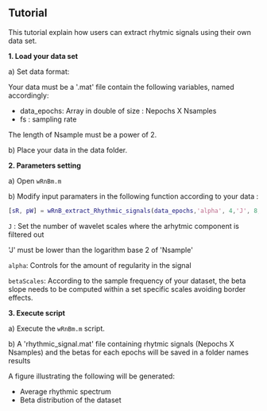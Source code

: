 ## Tutorial

This tutorial explain how users can extract rhytmic signals using their own data set. 

**1. Load your data set**

a) Set data format:

  Your data must be a '.mat' file contain the following variables, named accordingly:
  - data_epochs: Array in double of size : Nepochs X Nsamples
  - fs : sampling rate 

   The length of Nsample must be a power of 2.
   
b) Place your data in the data folder.

**2. Parameters setting**

a) Open `wRnBm.m`

b) Modify input paramaters in the following function according to your data :

```matlab
[sR, pW] = wRnB_extract_Rhythmic_signals(data_epochs,'alpha', 4,'J', 8, 'betaScales', [1,9]);
```
`J` :  Set the number of wavelet scales where the arhytmic component is filtered out

'J' must be lower than the logarithm base 2 of 'Nsample'

`alpha`: Controls for the amount of regularity in the signal 

`betaScales`: According to the sample frequency of your dataset, the beta slope needs to be computed within a set specific scales avoiding border effects. 

**3. Execute script**

a) Execute the `wRnBm.m` script.

b) A 'rhythmic_signal.mat' file containing rhytmic signals (Nepochs X Nsamples) and the betas for each epochs will be saved in a folder names results

  A figure illustrating the following will be generated:
  - Average rhythmic spectrum
  - Beta distribution of the dataset

